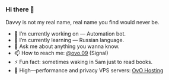 ### Hi there 👋

Davvy is not my real name, real name you find would never be.

- 🔭 I’m currently working on — Automation bot.
- 🌱 I’m currently learning — Russian language.
- 💬 Ask me about anything you wanna know.
- 📫 How to reach me: [@ovo.09]([https://t.me/car_mrazomor](https://signal.me/#eu/EyAkGp1FM6rT6JWSoahOqOxjvYOHHCZ1CunlKzHM3237lDDVSF1GHKAvfJqXIL_P)) (Signal)
- ⚡ Fun fact: sometimes waking in 5am just to read books.
- 📧 High—performance and privacy VPS servers: [OvO Hosting](https://ovobox.org)
